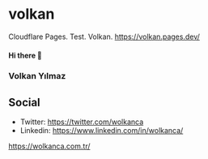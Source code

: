 # volkan
Cloudflare Pages. Test. Volkan. https://volkan.pages.dev/


#### Hi there 👋

### Volkan Yılmaz

## Social
- Twitter: https://twitter.com/wolkanca
- Linkedin: https://www.linkedin.com/in/wolkanca/


https://wolkanca.com.tr/

